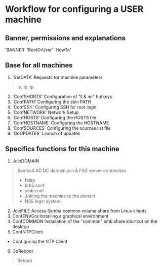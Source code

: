 # Workflow for configuring a USER machine

## Banner, permissions and explanations
'BANNER'
'RootOrUser'
'HowTo'

## Base for all machines
1. 'SetDATA' Requests for machine parameters
> ip, ip, ip
2. 'ConfSHORTS' Configuration of "ll & nn" hotkeys
3. 'ConfPATH' Configuring the sbin PATH
4. 'ConfSSH' Configuring SSH for root login
5. 'ConfNETWORK' Network Setup
6. 'ConfHOSTS' Configuring the HOSTS file
7. 'ConfHOSTNAME' Configuring the HOSTNAME
8. 'ConfSOURCES' Configuring the sources.list file
9. 'GoUPDATES' Launch of updates

## Specifics functions for this machine
1. JoinDOMAIN
> Samba4 AD DC domain join & FILE server connection
> - fstab
> - krb5.conf
> - smb.conf
> - Joining the machine to the domain
> - NSS login system
2. JoinFILE
Access Samba common volume share from Linux clients
3. ConfENVGra
Installing a graphical environment
4. ConfCOMMON
Installation of the "common" smb share shortcut on the desktop
5. ConfNTPClient
- Configuring the NTP Client
6. GoReboot
> Reboot
